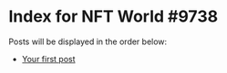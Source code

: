 # Index for NFT World #9738
Posts will be displayed in the order below:

- [Your first post](./001-first.md)

